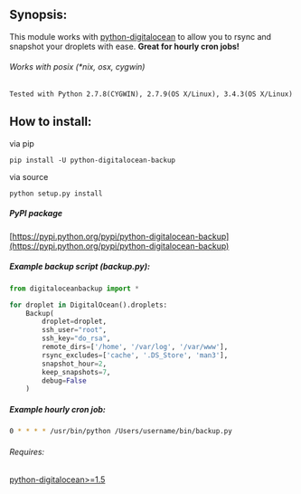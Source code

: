 ## Synopsis:

This module works with [python-digitalocean](https://github.com/koalalorenzo/python-digitalocean) to allow you to rsync and snapshot your droplets with ease. **Great for hourly cron jobs!**

###### Works with posix (*nix, osx, cygwin)
    Tested with Python 2.7.8(CYGWIN), 2.7.9(OS X/Linux), 3.4.3(OS X/Linux)


## How to install:

via pip

    pip install -U python-digitalocean-backup

via source

    python setup.py install


##### PyPI package
[https://pypi.python.org/pypi/python-digitalocean-backup](https://pypi.python.org/pypi/python-digitalocean-backup)

##### Example backup script (backup.py):

```python
from digitaloceanbackup import *

for droplet in DigitalOcean().droplets:
    Backup(
        droplet=droplet,
        ssh_user="root",
        ssh_key="do_rsa",
        remote_dirs=['/home', '/var/log', '/var/www'],
        rsync_excludes=['cache', '.DS_Store', 'man3'],
        snapshot_hour=2,
        keep_snapshots=7,
        debug=False
    )

```

##### Example hourly cron job:
```sh
0 * * * * /usr/bin/python /Users/username/bin/backup.py
```

###### Requires:
[python-digitalocean>=1.5](https://github.com/koalalorenzo/python-digitalocean)
